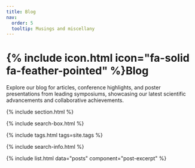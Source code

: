 ```yaml
---
title: Blog
nav:
  order: 5
  tooltip: Musings and miscellany
---
```


# {% include icon.html icon="fa-solid fa-feather-pointed" %}Blog

Explore our blog for articles, conference highlights, and poster presentations from leading symposiums, showcasing our latest scientific advancements and collaborative achievements.

{% include section.html %}

{% include search-box.html %}

{% include tags.html tags=site.tags %}

{% include search-info.html %}

{% include list.html data="posts" component="post-excerpt" %}